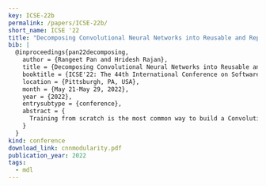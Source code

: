 ```yaml
---
key: ICSE-22b
permalink: /papers/ICSE-22b/
short_name: ICSE '22
title: "Decomposing Convolutional Neural Networks into Reusable and Replaceable Modules"
bib: |
  @inproceedings{pan22decomposing,
    author = {Rangeet Pan and Hridesh Rajan},
    title = {Decomposing Convolutional Neural Networks into Reusable and Replaceable Modules},
    booktitle = {ICSE'22: The 44th International Conference on Software Engineering},
    location = {Pittsburgh, PA, USA},
    month = {May 21-May 29, 2022},
    year = {2022},
    entrysubtype = {conference},
    abstract = {
      Training from scratch is the most common way to build a Convolutional Neural Network (CNN) based model. What if we can build new CNN models by reusing parts from previously build CNN models? What if we can improve a CNN model by replacing (possibly faulty) parts with other parts? In both cases, instead of training, can we identify the part responsible for each output class (module) in the model(s) and reuse or replace only the desired output classes to build a model? Prior work has proposed decomposing dense-based networks into modules (one for each output class) to enable reusability and replaceability in various scenarios. However, this work is limited to the dense layers and based on the one-to-one relationship between the nodes in consecutive layers. Due to the shared architecture in the CNN model, prior work cannot be adapted directly. In this paper, we propose to decompose a CNN model used for image classification problems into modules for each output class. These modules can further be reused or replaced to build a new model. We have evaluated our approach with CIFAR-10, CIFAR-100, and ImageNet tiny datasets with three variations of ResNet models and found that enabling decomposition comes with a small cost (1.77% and 0.85% for top-1 and top-5 accuracy, respectively). Also, building a model by reusing or replacing modules can be done with a 2.3% and 0.5% average loss of accuracy. Furthermore, reusing and replacing these modules reduces 𝐶𝑂2𝑒 emission by ∼37 times compared to training the model from scratch.
    }
  }
kind: conference
download_link: cnnmodularity.pdf
publication_year: 2022
tags:
  - mdl
---
```

